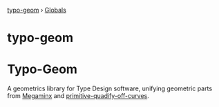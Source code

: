 [typo-geom](README.md) › [Globals](globals.md)

# typo-geom

# Typo-Geom

A geometrics library for Type Design software, unifying geometric parts from [Megaminx](https://github.com/caryll/Megaminx) and [primitive-quadify-off-curves](https://github.com/be5invis/primitive-quadify-off-curves).
